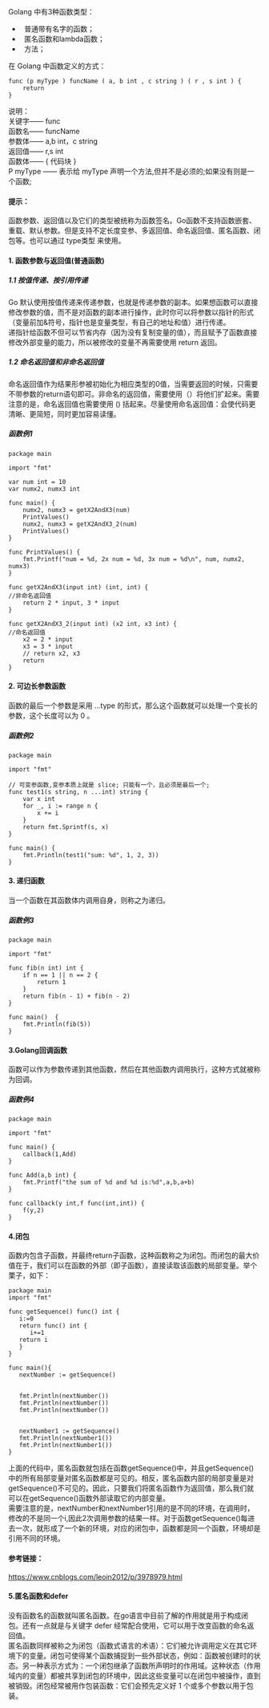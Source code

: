 Golang 中有3种函数类型：
*   普通带有名字的函数；
*   匿名函数和lambda函数；
*   方法；<br>

在 Golang 中函数定义的方式：
```
func (p myType ) funcName ( a, b int , c string ) ( r , s int ) {
    return
}
```
说明：<br>
关键字—— func <br>
函数名—— funcName <br>
参数体—— a,b int，c string <br>
返回值—— r,s int <br>
函数体—— { 代码块 } <br>
P myType —— 表示给 myType 声明一个方法,但并不是必须的;如果没有则是一个函数;
#### 提示：
   函数参数、返回值以及它们的类型被统称为函数签名。Go函数不支持函数嵌套、重载、默认参数。但是支持不定长度变参、多返回值、命名返回值、匿名函数、闭包等。也可以通过 type类型 来使用。
#### 1. 函数参数与返回值(普通函数)
##### 1.1 按值传递、按引用传递
   Go 默认使用按值传递来传递参数，也就是传递参数的副本。如果想函数可以直接修改参数的值，而不是对函数的副本进行操作，此时你可以将参数以指针的形式（变量前加&符号，指针也是变量类型，有自己的地址和值）进行传递。<br>
递指针给函数不但可以节省内存（因为没有复制变量的值），而且赋予了函数直接修改外部变量的能力，所以被修改的变量不再需要使用 return 返回。
##### 1.2 命名返回值和非命名返回值
   命名返回值作为结果形参被初始化为相应类型的0值，当需要返回的时候，只需要不带参数的return语句即可。非命名的返回值，需要使用（）将他们扩起来。需要注意的是，命名返回值也需要使用 () 括起来。尽量使用命名返回值：会使代码更清晰、更简短，同时更加容易读懂。
##### 函数例1
```
package main

import "fmt"

var num int = 10
var numx2, numx3 int

func main() {
    numx2, numx3 = getX2AndX3(num)
    PrintValues()
    numx2, numx3 = getX2AndX3_2(num)
    PrintValues()
}

func PrintValues() {
    fmt.Printf("num = %d, 2x num = %d, 3x num = %d\n", num, numx2, numx3)
}

func getX2AndX3(input int) (int, int) {                              //非命名返回值
    return 2 * input, 3 * input
}

func getX2AndX3_2(input int) (x2 int, x3 int) {                      //命名返回值
    x2 = 2 * input
    x3 = 3 * input
    // return x2, x3
    return
}
```
#### 2. 可边长参数函数
   函数的最后一个参数是采用 ...type 的形式，那么这个函数就可以处理一个变长的参数，这个长度可以为 0 。
##### 函数例2
```
package main

import "fmt"

// 可变参函数,变参本质上就是 slice; 只能有⼀个，且必须是最后⼀个;
func test1(s string, n ...int) string {
	var x int
	for _, i := range n {
		x += i
	}
	return fmt.Sprintf(s, x)
}

func main() {
	fmt.Println(test1("sum: %d", 1, 2, 3))
}
```
#### 3. 递归函数
   当一个函数在其函数体内调用自身，则称之为递归。
##### 函数例3
```
package main

import "fmt"

func fib(n int) int {
	if n == 1 || n == 2 {
		return 1
	}
	return fib(n - 1) + fib(n - 2)
}

func main()  {
	fmt.Println(fib(5))
}
```
#### 3.Golang回调函数
   函数可以作为参数传递到其他函数，然后在其他函数内调用执行，这种方式就被称为回调。
##### 函数例4
```
package main

import "fmt"

func main() {
	callback(1,Add)
}

func Add(a,b int) {
	fmt.Printf("the sum of %d and %d is:%d",a,b,a+b)
}

func callback(y int,f func(int,int)) {
	f(y,2)
}
```
#### 4.闭包
   函数内包含子函数，并最终return子函数，这种函数称之为闭包。而闭包的最大价值在于，我们可以在函数的外部（即子函数），直接读取该函数的局部变量。举个栗子，如下：
```
package main
import "fmt"

func getSequence() func() int {
   i:=0
   return func() int {
      i+=1
   return i  
   }
}

func main(){
   nextNumber := getSequence() 


   fmt.Println(nextNumber())
   fmt.Println(nextNumber())
   fmt.Println(nextNumber())
   

   nextNumber1 := getSequence()  
   fmt.Println(nextNumber1())
   fmt.Println(nextNumber1())
}
```
   上面的代码中，匿名函数就包括在函数getSequence()中，并且getSequence()中的所有局部变量对匿名函数都是可见的。相反，匿名函数内部的局部变量是对getSequence()不可见的。因此，只要我们将匿名函数作为返回值，那么我们就可以在getSequence()函数外部读取它的内部变量。 <br>
   需要注意的是，nextNumber和nextNumber1引用的是不同的环境，在调用时，修改的不是同一个i,因此2次调用参数的结果一样。对于函数getSequence()每进去一次，就形成了一个新的环境，对应的闭包中，函数都是同一个函数，环境却是引用不同的环境。
#### 参考链接：
https://www.cnblogs.com/leoin2012/p/3978979.html
#### 5.匿名函数和defer
   没有函数名的函数就叫匿名函数。在go语言中目前了解的作用就是用于构成闭包。还有一点就是与关键字 defer 经常配合使用，它可以用于改变函数的命名返回值。 <br>
   匿名函数同样被称之为闭包（函数式语言的术语）：它们被允许调用定义在其它环境下的变量。闭包可使得某个函数捕捉到一些外部状态，例如：函数被创建时的状态。另一种表示方式为：一个闭包继承了函数所声明时的作用域。这种状态（作用域内的变量）都被共享到闭包的环境中，因此这些变量可以在闭包中被操作，直到被销毁。闭包经常被用作包装函数：它们会预先定义好 1 个或多个参数以用于包装。
 
